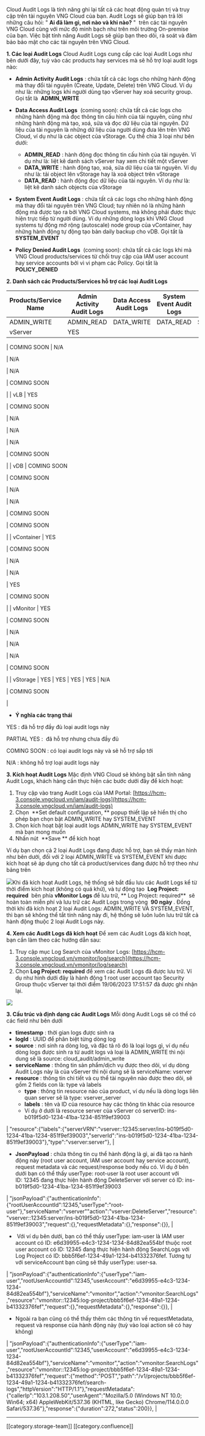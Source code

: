 Cloud Audit Logs là tính năng ghi lại tất cả các hoạt động quản trị và truy cập trên tài nguyên VNG Cloud của bạn. Audit Logs sẽ giúp bạn trả lời những câu hỏi: " **Ai đã làm gì, nơi nào và khi nào?** "  trên các tài nguyên VNG Cloud cùng với mức độ minh bạch như trên môi trường On-premise của bạn. Việc bật tính năng Audit Logs sẽ giúp bạn theo dõi, rà soát và đảm bảo bảo mật cho các tài nguyên trên VNG Cloud.

 **1. Các loại Audit Logs** Cloud Audit Logs cung cấp các loại Audit Logs như bên dưới đây, tuỳ vào các products hay services mà sẽ hỗ trợ loại audit logs nào:


*  **Admin Activity Audit Logs** : chứa tất cả các logs cho những hành động mà thay đổi tài nguyên (Create, Update, Delete) trên VNG Cloud. Ví dụ như là: những logs khi người dùng tạo vServer hay xoá security group. Gọi tắt là  **ADMIN_WRITE** 
*  **Data Access Audit Logs**  (coming soon): chứa tất cả các logs cho những hành động mà đọc thông tin cấu hình của tài nguyên, cũng như những hành động mà tạo, xoá, sửa và đọc dữ liệu của tài nguyên. Dữ liệu của tài nguyên là những dữ liệu của người dùng đưa lên trên VNG Cloud, ví dụ như là các object của vStorage. Cụ thể chia 3 loại như bên dưới: 
    *  **ADMIN_READ** : hành động đọc thông tin cấu hình của tài nguyên. Ví dụ như là: liệt kê danh sách vServer hay xem chi tiết một vServer
    *  **DATA_WRITE** : hành động tạo, xoá, sửa dữ liệu của tài nguyên. Ví dụ như là: tải object lên vStorage hay là xoá object trên vStorage
    *  **DATA_READ** : hành động đọc dữ liệu của tài nguyên. Ví dụ như là: liệt kê danh sách objects của vStorage

    
*  **System Event Audit Logs** : chứa tất cả các logs cho những hành động mà thay đổi tài nguyên trên VNG Cloud; tuy nhiên nó là những hành động mà được tạo ra bởi VNG Cloud systems, mà không phải được thực hiện trực tiếp từ người dùng. Ví dụ những dòng logs khi VNG Cloud systems tự động mở rộng (autoscale) node group của vContainer, hay những hành động tự động tạo bản daily backup cho vDB. Gọi tắt là  **SYSTEM_EVENT** 
*  **Policy Denied Audit Logs**  (coming soon): chứa tất cả các logs khi mà VNG Cloud products/services từ chối truy cập của IAM user account hay service accounts bởi vì vi phạm các Policy. Gọi tắt là  **POLICY_DENIED** 

 **2. Danh sách các Products/Services hỗ trợ các loại Audit Logs** 

| Products/Service Name | Admin Activity Audit Logs | Data Access Audit Logs   | System Event Audit Logs | Policy Denied Audit Logs | 
|  --- |  --- |  --- |  --- |  --- | 
| ADMIN_WRITE | ADMIN_READ | DATA_WRITE | DATA_READ | SYSTEM_EVENT | POLICY_DENIED | 
| vServer | YES

 | COMING SOON | N/A

 | N/A

 | N/A

 | COMING SOON

 | 
| vLB | YES

 | COMING SOON

 | N/A

 | N/A

 | N/A

 | COMING SOON

 | 
| vDB | COMING SOON

 | COMING SOON

 | N/A

 | N/A

 | COMING SOON

 | COMING SOON

 | 
| vContainer | YES

 | COMING SOON

 | N/A

 | N/A

 | YES

 | COMING SOON

 | 
| vMonitor | YES

 | COMING SOON

 | N/A

 | N/A

 | N/A

 | COMING SOON

 | 
| vStorage | YES | YES | YES | YES | N/A

 | COMING SOON

 | 


*  **Ý nghĩa các trạng thái** 

YES : đã hỗ trợ đầy đủ loại audit logs này

PARTIAL YES :  đã hỗ trợ nhưng chưa đầy đủ 

COMING SOON : có loại audit logs này và sẽ hỗ trợ sắp tới

N/A : không hỗ trợ loại audit logs này

 **3. Kích hoạt Audit Logs** Mặc định VNG Cloud sẽ không bật sẵn tính năng Audit Logs, khách hàng cần thực hiện các bước dưới đây để kích hoạt:


1. Truy cập vào trang Audit Logs của IAM Portal: [https://hcm-3.console.vngcloud.vn/iam/audit-logs](https://hcm-3.console.vngcloud.vn/iam/audit-logs)
1. Chọn  **Set default configuration, ** popup thiết lập sẽ hiển thị cho phép bạn chọn bật ADMIN_WRITE hay SYSTEM_EVENT
1. Chọn kích hoạt bật loại audit logs ADMIN_WRITE hay SYSTEM_EVENT mà bạn mong muốn
1. Nhấn nút  **Save ** để kích hoạt

Ví dụ bạn chọn cả 2 loại Audit Logs đang được hỗ trợ, bạn sẽ thấy màn hình như bên dưới, đối với 2 loại ADMIN_WRITE và SYSTEM_EVENT khi được kích hoạt sẽ áp dụng cho tất cả product/services đang được hỗ trợ theo như bảng trên

![](images/storage/image2023-6-19_17-31-59.png)Khi đã kích hoạt Audit Logs, hệ thống sẽ bắt đầu lưu các Audit Logs kể từ thời điểm kích hoạt (không có quá khứ), và tự động tạo  **Log Project: required**  bên phía  **vMonitor Logs**  để lưu trữ, ** Log Project: required**  sẽ hoàn toàn miễn phí và lưu trữ các Audit Logs trong vòng  **90 ngày** . Đồng thời khi đã kích hoạt 2 loại Audit Logs: ADMIN_WRITE VÀ SYSTEM_EVENT, thì bạn sẽ không thể tắt tính năng này đi, hệ thống sẽ luôn luôn lưu trữ tất cả hành động thuộc 2 loại Audit Logs này.

 **4. Xem các Audit Logs đã kích hoạt** Để xem các Audit Logs đã kích hoạt, bạn cần làm theo các hướng dẫn sau:


1. Truy cập mục Log Search của vMonitor Logs: [https://hcm-3.console.vngcloud.vn/vmonitor/log/search](https://hcm-3.console.vngcloud.vn/vmonitor/log/search)
1. Chọn  **Log Project: required**  để xem các Audit Logs đã được lưu trữ. Ví dụ như hình dưới đây là hành động 1 root user account tạo Security Group thuộc vServer tại thời điểm 19/06/2023 17:51:57 đã được ghi nhận lại.

![](images/storage/image2023-6-19_18-8-35.png)



 **3. Cấu trúc và định dạng các Audit Logs** Mỗi dòng Audit Logs sẽ có thể có các field như bên dưới


*  **timestamp** : thời gian logs được sinh ra
*  **logId** : UUID để phân biệt từng dòng log
*  **source** : nơi sinh ra dòng log, và đặc tả rõ đó là loại logs gì, ví dụ nếu dòng logs được sinh ra từ audit logs và loại là ADMIN_WRITE thì nội dung sẽ là source: cloud_audit/admin_write
*  **serviceName** : thông tin sản phẩm/dịch vụ được theo dõi, ví dụ dòng Audit Logs này là của vServer thì nội dung sẽ là serviceName: vserver
*  **resource** : thông tin chi tiết và cụ thể tài nguyên nào được theo dõi, sẽ gồm 2 fields con là: type và labels 
    *  **type** : thông tin resource nào của product, ví dụ nếu là dòng logs liên quan server sẽ là type: vserver_server
    *  **labels** : tên và ID của resource hay các thông tin khác của resource
    * Ví dụ ở dưới là resource server của vServer có serverID: ins-b019f5d0-1234-41ba-1234-851f9ef39003



    



| "resource":{"labels":{"serverVRN":"vserver::12345:server/ins-b019f5d0-1234-41ba-1234-851f9ef39003","serverId":"ins-b019f5d0-1234-41ba-1234-851f9ef39003"},"type":"vserver:server"}, | 


*  **JsonPayload** : chứa thông tin cụ thể hành động là gì, ai đã tạo ra hành động này (root user account, IAM user account hay service account), request metadata và các request/response body nếu có. Ví dụ ở bên dưới bạn có thể thấy userType: root-user là root user account với ID: 12345 đang thực hiện hành động DeleteServer với server có ID: ins-b019f5d0-1234-41ba-1234-851f9ef39003



| "jsonPayload":{"authenticationInfo":{"rootUserAccountId":12345,"userType":"root-user"},"serviceName":"vserver""action":"vserver:DeleteServer","resource":"vserver::12345:server/ins-b019f5d0-1234-41ba-1234-851f9ef39003","request":{},"requestMetadata":{},"response":{}}, | 


*  Với ví dụ bên dưới, bạn có thể thấy userType: iam-user là IAM user account có ID: e6d39955-e4c3-1234-1234-84d82ea554bf thuộc root user account có ID: 12345 đang thực hiện hành động SearchLogs với Log Project có ID: bbb5f6ef-1234-49a1-1234-b41332376fef. Tương tự với serviceAccount bạn cũng sẽ thấy userType: user-sa.



| "jsonPayload":{"authenticationInfo":{"userType":"iam-user","rootUserAccountId":12345,"userAccount":"e6d39955-e4c3-1234-1234-84d82ea554bf"},"serviceName":"vmonitor","action":"vmonitor:SearchLogs","resource":"vmonitor::12345:log-project/bbb5f6ef-1234-49a1-1234-b41332376fef","request":{},"requestMetadata":{},"response":{}}, | 


* Ngoài ra bạn cũng có thể thấy thêm các thông tin về requestMetadata, request và response của hành động này (tuỳ vào loại action sẽ có hay không)



| "jsonPayload":{"authenticationInfo":{"userType":"iam-user","rootUserAccountId":12345,"userAccount":"e6d39955-e4c3-1234-1234-84d82ea554bf"},"serviceName":"vmonitor","action":"vmonitor:SearchLogs","resource":"vmonitor::12345:log-project/bbb5f6ef-1234-49a1-1234-b41332376fef","request":{"method":"POST","path":"/v1/projects/bbb5f6ef-1234-49a1-1234-b41332376fef/search-logs","httpVersion":"HTTP/1.1"},"requestMetadata":{"callerIp":"103.1.208.50","userAgent":"Mozilla/5.0 (Windows NT 10.0; Win64; x64) AppleWebKit/537.36 (KHTML, like Gecko) Chrome/114.0.0.0 Safari/537.36"},"response":{"duration":272,"status":200}}, | 





*****

[[category.storage-team]] 
[[category.confluence]] 
